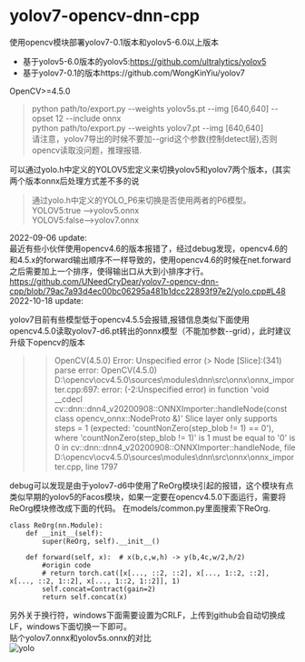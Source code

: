 # yolov7-opencv-dnn-cpp
使用opencv模块部署yolov7-0.1版本和yolov5-6.0以上版本<br>

+ 基于yolov5-6.0版本的yolov5:https://github.com/ultralytics/yolov5 <br>
+ 基于yolov7-0.1的版本https://github.com/WongKinYiu/yolov7 <br>

OpenCV>=4.5.0 <br>

> python path/to/export.py --weights yolov5s.pt --img [640,640] --opset 12 --include onnx<br>
> python path/to/export.py --weights yolov7.pt --img [640,640] <br>
请注意，yolov7导出的时候不要加--grid这个参数(控制detect层),否则opencv读取没问题，推理报错.<br>

可以通过yolo.h中定义的YOLOV5宏定义来切换yolov5和yolov7两个版本，(其实两个版本onnx后处理方式差不多的说<br>
>通过yolo.h中定义的YOLO_P6来切换是否使用两者的P6模型。<br>
> YOLOV5:true -->yolov5.onnx<br>
> YOLOV5:false-->yolov7.onnx

2022-09-06 update:<br>
最近有些小伙伴使用opencv4.6的版本报错了，经过debug发现，opencv4.6的和4.5.x的forward输出顺序不一样导致的，使用opencv4.6的时候在net.forward之后需要加上一个排序，使得输出口从大到小排序才行。<br>
https://github.com/UNeedCryDear/yolov7-opencv-dnn-cpp/blob/79ac7a93d4ec00bc06295a481b1dcc22893f97e2/yolo.cpp#L48
2022-10-18 update:<br>

yolov7目前有些模型低于opencv4.5.5会报错,报错信息类似下面使用opencv4.5.0读取yolov7-d6.pt转出的onnx模型（不能加参数--grid），此时建议升级下opencv的版本
> >OpenCV(4.5.0) Error: Unspecified error (> Node [Slice]:(341) parse error: OpenCV(4.5.0) D:\opencv\ocv4.5.0\sources\modules\dnn\src\onnx\onnx_importer.cpp:697: error: (-2:Unspecified error) in function 'void __cdecl cv::dnn::dnn4_v20200908::ONNXImporter::handleNode(const class opencv_onnx::NodeProto &)'
> > Slice layer only supports steps = 1 (expected: 'countNonZero(step_blob != 1) == 0'), where
> >     'countNonZero(step_blob != 1)' is 1
> > must be equal to
> >     '0' is 0
> > in cv::dnn::dnn4_v20200908::ONNXImporter::handleNode, file D:\opencv\ocv4.5.0\sources\modules\dnn\src\onnx\onnx_importer.cpp, line 1797

debug可以发现是由于yolov7-d6中使用了ReOrg模块引起的报错，这个模块有点类似早期的yolov5的Facos模块，如果一定要在opencv4.5.0下面运行，需要将ReOrg模块修改成下面的代码。
在models/common.py里面搜索下ReOrg.
```
class ReOrg(nn.Module):
    def __init__(self):
        super(ReOrg, self).__init__()

    def forward(self, x):  # x(b,c,w,h) -> y(b,4c,w/2,h/2)
        #origin code
        # return torch.cat([x[..., ::2, ::2], x[..., 1::2, ::2], x[..., ::2, 1::2], x[..., 1::2, 1::2]], 1)
        self.concat=Contract(gain=2)
        return self.concat(x)
```



另外关于换行符，windows下面需要设置为CRLF，上传到github会自动切换成LF，windows下面切换一下即可。<br>
贴个yolov7.onnx和yolov5s.onnx的对比<br>
![yolo](https://user-images.githubusercontent.com/52729998/180824922-0c7dc3f9-fbda-497b-9ae3-3f299b8c0452.png)
